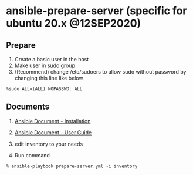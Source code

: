 # ansible-prepare-server (specific for ubuntu 20.x @12SEP2020)

## Prepare

1. Create a basic user in the host
2. Make user in sudo group
3. (Recommend) change /etc/sudoers to allow sudo without password by changing this line like below

```
%sudo ALL=(ALL) NOPASSWD: ALL
```

## Documents

1. [Ansible Document - Installation](https://docs.ansible.com/ansible/latest/installation_guide/)

2. [Ansible Document - User Guide](https://docs.ansible.com/ansible/latest/user_guide/index.html)

3. edit inventory to your needs

4. Run command

```
% ansible-playbook prepare-server.yml -i inventory
```
